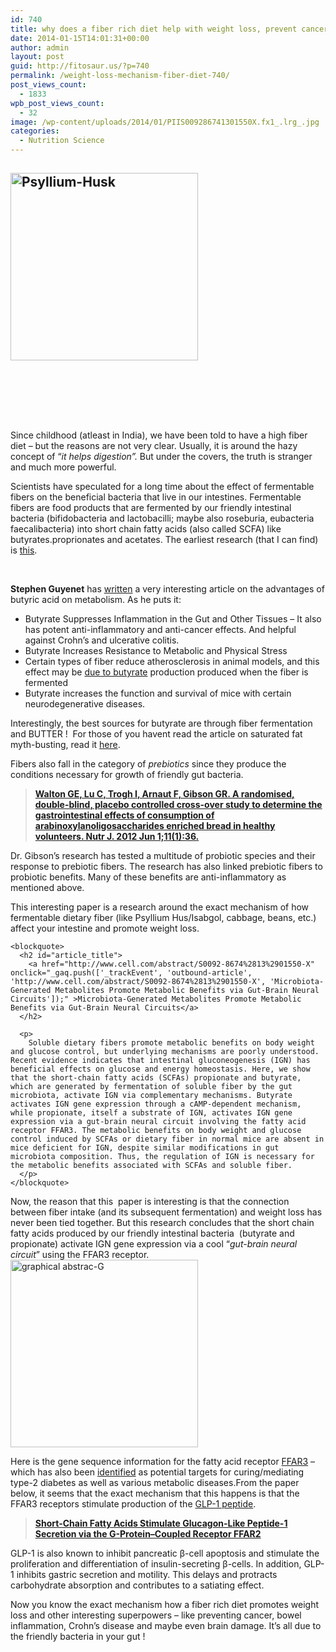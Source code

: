 ```yaml
---
id: 740
title: why does a fiber rich diet help with weight loss, prevent cancer and stop brain damage
date: 2014-01-15T14:01:31+00:00
author: admin
layout: post
guid: http://fitosaur.us/?p=740
permalink: /weight-loss-mechanism-fiber-diet-740/
post_views_count:
  - 1833
wpb_post_views_count:
  - 32
image: /wp-content/uploads/2014/01/PIIS009286741301550X.fx1_.lrg_.jpg
categories:
  - Nutrition Science
---
```

## <a href="http://fitosaur.us/wp-content/uploads/2014/01/Psyllium-Husk.jpg" onclick="_gaq.push(['_trackEvent', 'outbound-article', 'http://fitosaur.us/wp-content/uploads/2014/01/Psyllium-Husk.jpg', '']);" ><img class="alignleft size-medium wp-image-741" alt="Psyllium-Husk" src="http://fitosaur.us/wp-content/uploads/2014/01/Psyllium-Husk-300x300.jpg" width="300" height="300" srcset="http://www.fitosaur.us/wp-content/uploads/2014/01/Psyllium-Husk-300x300.jpg 300w, http://www.fitosaur.us/wp-content/uploads/2014/01/Psyllium-Husk.jpg 500w" sizes="(max-width: 300px) 100vw, 300px" /></a>

&nbsp;

&nbsp;

&nbsp;

Since childhood (atleast in India), we have been told to have a high fiber diet &#8211; but the reasons are not very clear. Usually, it is around the hazy concept of &#8220;_it helps digestion&#8221;._ But under the covers, the truth is stranger and much more powerful.

Scientists have speculated for a long time about the effect of fermentable fibers on the beneficial bacteria that live in our intestines. Fermentable fibers are food products that are fermented by our friendly intestinal bacteria (bifidobacteria and lactobacilli; maybe also roseburia, eubacteria faecalibacteria) into short chain fatty acids (also called SCFA) like butyrates.proprionates and acetates. The earliest research (that I can find) is <a href="http://ajcn.nutrition.org/content/33/4/754.full.pdf" onclick="_gaq.push(['_trackEvent','download','http://ajcn.nutrition.org/content/33/4/754.full.pdf']);" >this</a>.

&nbsp;

**Stephen Guyenet** has <a href="http://wholehealthsource.blogspot.in/2009/12/butyric-acid-ancient-controller-of.html" onclick="_gaq.push(['_trackEvent', 'outbound-article', 'http://wholehealthsource.blogspot.in/2009/12/butyric-acid-ancient-controller-of.html', 'written']);" >written</a> a very interesting article on the advantages of butyric acid on metabolism. As he puts it:

  * Butyrate Suppresses Inflammation in the Gut and Other Tissues &#8211; It also has potent anti-inflammatory and anti-cancer effects. And helpful against Crohn&#8217;s and ulcerative colitis.
  * Butyrate Increases Resistance to Metabolic and Physical Stress
  * Certain types of fiber reduce atherosclerosis in animal models, and this effect may be <a href="http://cat.inist.fr/?aModele=afficheN&cpsidt=17893322" onclick="_gaq.push(['_trackEvent', 'outbound-article', 'http://cat.inist.fr/?aModele=afficheN&cpsidt=17893322', 'due to butyrate']);" >due to butyrate</a> production produced when the fiber is fermented
  * Butyrate increases the function and survival of mice with certain neurodegenerative diseases.

Interestingly, the best sources for butyrate are through fiber fermentation and BUTTER !  For those of you havent read the article on saturated fat myth-busting, read it <a href="http://fitosaur.us/the-truth-about-saturated-fat-583/" onclick="_gaq.push(['_trackEvent', 'outbound-article', 'http://fitosaur.us/the-truth-about-saturated-fat-583/', 'here']);" >here</a>.

Fibers also fall in the category of _prebiotics_ since they produce the conditions necessary for growth of friendly gut bacteria.

> <div id="stcpDiv">
>   <a href="http://www.nutritionj.com/content/11/1/36" onclick="_gaq.push(['_trackEvent', 'outbound-article', 'http://www.nutritionj.com/content/11/1/36', 'Walton GE, Lu C, Trogh I, Arnaut F, Gibson GR. A randomised, double-blind, placebo controlled cross-over study to determine the gastrointestinal effects of consumption of arabinoxylanoligosaccharides enriched bread in healthy volunteers. Nutr J. 2012 Jun 1;11(1):36. ']);" ><strong>Walton GE, Lu C, Trogh I, Arnaut F, Gibson GR. A randomised, double-blind, placebo controlled cross-over study to determine the gastrointestinal effects of consumption of arabinoxylanoligosaccharides enriched bread in healthy volunteers. Nutr J. 2012 Jun 1;11(1):36.</strong> </a>
> </div>

<div>
  <div id="stcpDiv">
    Dr. Gibson’s research has tested a multitude of probiotic species and their response to prebiotic fibers. The research has also linked prebiotic fibers to probiotic benefits. Many of these benefits are anti-inflammatory as mentioned above.
  </div>
  
  <div>
  </div>
  
  <div>
    <p>
      This interesting paper is a research around the exact mechanism of how fermentable dietary fiber (like Psyllium Hus/Isabgol, cabbage, beans, etc.) affect your intestine and promote weight loss.
    </p>
    
    <blockquote>
      <h2 id="article_title">
        <a href="http://www.cell.com/abstract/S0092-8674%2813%2901550-X" onclick="_gaq.push(['_trackEvent', 'outbound-article', 'http://www.cell.com/abstract/S0092-8674%2813%2901550-X', 'Microbiota-Generated Metabolites Promote Metabolic Benefits via Gut-Brain Neural Circuits']);" >Microbiota-Generated Metabolites Promote Metabolic Benefits via Gut-Brain Neural Circuits</a>
      </h2>
      
      <p>
        Soluble dietary fibers promote metabolic benefits on body weight and glucose control, but underlying mechanisms are poorly understood. Recent evidence indicates that intestinal gluconeogenesis (IGN) has beneficial effects on glucose and energy homeostasis. Here, we show that the short-chain fatty acids (SCFAs) propionate and butyrate, which are generated by fermentation of soluble fiber by the gut microbiota, activate IGN via complementary mechanisms. Butyrate activates IGN gene expression through a cAMP-dependent mechanism, while propionate, itself a substrate of IGN, activates IGN gene expression via a gut-brain neural circuit involving the fatty acid receptor FFAR3. The metabolic benefits on body weight and glucose control induced by SCFAs or dietary fiber in normal mice are absent in mice deficient for IGN, despite similar modifications in gut microbiota composition. Thus, the regulation of IGN is necessary for the metabolic benefits associated with SCFAs and soluble fiber.
      </p>
    </blockquote>
  </div>
  
  <div>
    Now, the reason that this  paper is interesting is that the connection between fiber intake (and its subsequent fermentation) and weight loss has never been tied together. But this research concludes that the short chain fatty acids produced by our friendly intestinal bacteria  (butyrate and propionate) activate IGN gene expression via a cool &#8220;<em>gut-brain neural circuit</em>&#8221; using the FFAR3 receptor.
  </div>
  
  <div>
    <a href="http://fitosaur.us/wp-content/uploads/2014/01/PIIS009286741301550X.fx1_.lrg_.jpg" onclick="_gaq.push(['_trackEvent', 'outbound-article', 'http://fitosaur.us/wp-content/uploads/2014/01/PIIS009286741301550X.fx1_.lrg_.jpg', '']);" ><img class="aligncenter size-medium wp-image-742" alt="graphical abstrac-G" src="http://fitosaur.us/wp-content/uploads/2014/01/PIIS009286741301550X.fx1_.lrg_-300x300.jpg" width="300" height="300" srcset="http://www.fitosaur.us/wp-content/uploads/2014/01/PIIS009286741301550X.fx1_.lrg_-300x300.jpg 300w, http://www.fitosaur.us/wp-content/uploads/2014/01/PIIS009286741301550X.fx1_.lrg_.jpg 367w" sizes="(max-width: 300px) 100vw, 300px" /></a>
  </div>
</div>

Here is the gene sequence information for the fatty acid receptor <a href="http://www.ncbi.nlm.nih.gov/gene/2865" onclick="_gaq.push(['_trackEvent', 'outbound-article', 'http://www.ncbi.nlm.nih.gov/gene/2865', 'FFAR3']);" >FFAR3</a> &#8211; which has also been <a href="http://www.ncbi.nlm.nih.gov/pubmed/23060857" onclick="_gaq.push(['_trackEvent', 'outbound-article', 'http://www.ncbi.nlm.nih.gov/pubmed/23060857', 'identified']);" >identified</a> as potential targets for curing/mediating type-2 diabetes as well as various metabolic diseases.From the paper below, it seems that the exact mechanism that this happens is that the FFAR3 receptors stimulate production of the <a href="http://en.wikipedia.org/wiki/Glucagon-like_peptide-1" onclick="_gaq.push(['_trackEvent', 'outbound-article', 'http://en.wikipedia.org/wiki/Glucagon-like_peptide-1', 'GLP-1 peptide']);" >GLP-1 peptide</a>.

> <p id="article-title-1" itemprop="headline">
>   <a href="http://diabetes.diabetesjournals.org/content/61/2/364.long" onclick="_gaq.push(['_trackEvent', 'outbound-article', 'http://diabetes.diabetesjournals.org/content/61/2/364.long', 'Short-Chain Fatty Acids Stimulate Glucagon-Like Peptide-1 Secretion via the G-Protein–Coupled Receptor FFAR2']);" ><strong>Short-Chain Fatty Acids Stimulate Glucagon-Like Peptide-1 Secretion via the G-Protein–Coupled Receptor FFAR2</strong></a>
> </p>

<p itemprop="headline">
  GLP-1 is also known to inhibit pancreatic β-cell apoptosis and stimulate the proliferation and differentiation of insulin-secreting β-cells. In addition, GLP-1 inhibits gastric secretion and motility. This delays and protracts carbohydrate absorption and contributes to a satiating effect.
</p>

Now you know the exact mechanism how a fiber rich diet promotes weight loss and other interesting superpowers &#8211; like preventing cancer, bowel inflammation, Crohn&#8217;s disease and maybe even brain damage. It&#8217;s all due to the friendly bacteria in your gut !